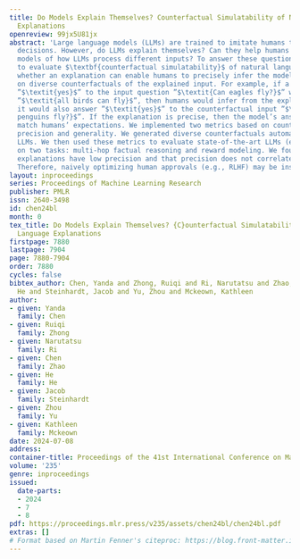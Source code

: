 ```yaml
---
title: Do Models Explain Themselves? Counterfactual Simulatability of Natural Language
  Explanations
openreview: 99jx5U81jx
abstract: 'Large language models (LLMs) are trained to imitate humans to explain human
  decisions. However, do LLMs explain themselves? Can they help humans build mental
  models of how LLMs process different inputs? To answer these questions, we propose
  to evaluate $\textbf{counterfactual simulatability}$ of natural language explanations:
  whether an explanation can enable humans to precisely infer the model’s outputs
  on diverse counterfactuals of the explained input. For example, if a model answers
  ”$\textit{yes}$” to the input question ”$\textit{Can eagles fly?}$” with the explanation
  ”$\textit{all birds can fly}$”, then humans would infer from the explanation that
  it would also answer ”$\textit{yes}$” to the counterfactual input ”$\textit{Can
  penguins fly?}$”. If the explanation is precise, then the model’s answer should
  match humans’ expectations. We implemented two metrics based on counterfactual simulatability:
  precision and generality. We generated diverse counterfactuals automatically using
  LLMs. We then used these metrics to evaluate state-of-the-art LLMs (e.g., GPT-4)
  on two tasks: multi-hop factual reasoning and reward modeling. We found that LLM’s
  explanations have low precision and that precision does not correlate with plausibility.
  Therefore, naively optimizing human approvals (e.g., RLHF) may be insufficient.'
layout: inproceedings
series: Proceedings of Machine Learning Research
publisher: PMLR
issn: 2640-3498
id: chen24bl
month: 0
tex_title: Do Models Explain Themselves? {C}ounterfactual Simulatability of Natural
  Language Explanations
firstpage: 7880
lastpage: 7904
page: 7880-7904
order: 7880
cycles: false
bibtex_author: Chen, Yanda and Zhong, Ruiqi and Ri, Narutatsu and Zhao, Chen and He,
  He and Steinhardt, Jacob and Yu, Zhou and Mckeown, Kathleen
author:
- given: Yanda
  family: Chen
- given: Ruiqi
  family: Zhong
- given: Narutatsu
  family: Ri
- given: Chen
  family: Zhao
- given: He
  family: He
- given: Jacob
  family: Steinhardt
- given: Zhou
  family: Yu
- given: Kathleen
  family: Mckeown
date: 2024-07-08
address:
container-title: Proceedings of the 41st International Conference on Machine Learning
volume: '235'
genre: inproceedings
issued:
  date-parts:
  - 2024
  - 7
  - 8
pdf: https://proceedings.mlr.press/v235/assets/chen24bl/chen24bl.pdf
extras: []
# Format based on Martin Fenner's citeproc: https://blog.front-matter.io/posts/citeproc-yaml-for-bibliographies/
---
```

